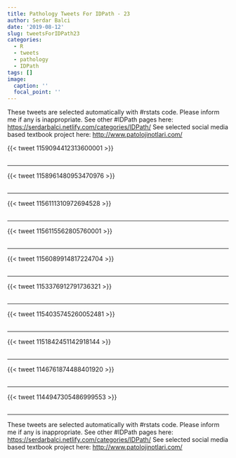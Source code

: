 ```yaml
---
title: Pathology Tweets For IDPath - 23
author: Serdar Balci
date: '2019-08-12'
slug: tweetsForIDPath23
categories:
  - R
  - tweets
  - pathology
  - IDPath
tags: []
image:
  caption: ''
  focal_point: ''
---
```



These tweets are selected automatically with #rstats code. Please inform me if any is inappropriate.
See other #IDPath pages here: https://serdarbalci.netlify.com/categories/IDPath/ 
See selected social media based textbook project here: http://www.patolojinotlari.com/

{{< tweet 1159094412313600001 >}}
<br>
<br>
<hr>
{{< tweet 1158961480953470976 >}}
<br>
<br>
<hr>
{{< tweet 1156111310972694528 >}}
<br>
<br>
<hr>
{{< tweet 1156115562805760001 >}}
<br>
<br>
<hr>
{{< tweet 1156089914817224704 >}}
<br>
<br>
<hr>
{{< tweet 1153376912791736321 >}}
<br>
<br>
<hr>
{{< tweet 1154035745260052481 >}}
<br>
<br>
<hr>
{{< tweet 1151842451142918144 >}}
<br>
<br>
<hr>
{{< tweet 1146761874488401920 >}}
<br>
<br>
<hr>
{{< tweet 1144947305486999553 >}}
<br>
<br>
<hr>


These tweets are selected automatically with #rstats code. Please inform me if any is inappropriate.
See other #IDPath pages here: https://serdarbalci.netlify.com/categories/IDPath/ 
See selected social media based textbook project here: http://www.patolojinotlari.com/
